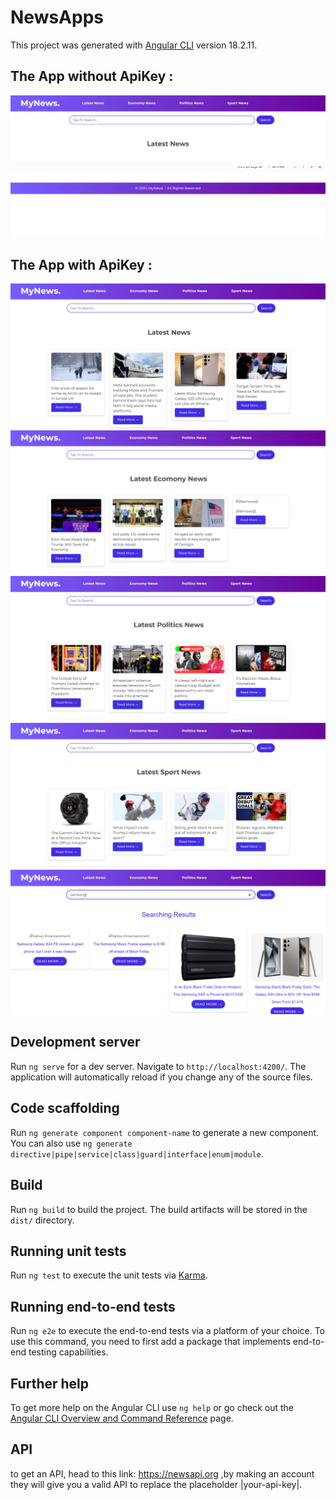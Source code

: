 # NewsApps

This project was generated with [Angular CLI](https://github.com/angular/angular-cli) version 18.2.11.

<h2>The App without ApiKey :</h2>

![Sample Image](1.png)

<h2>The App with ApiKey :</h2>

![Sample Image](2.png)
![Sample Image](3.png)
![Sample Image](4.png)
![Sample Image](5.png)
![Sample Image](6.png)

## Development server

Run `ng serve` for a dev server. Navigate to `http://localhost:4200/`. The application will automatically reload if you change any of the source files.

## Code scaffolding

Run `ng generate component component-name` to generate a new component. You can also use `ng generate directive|pipe|service|class|guard|interface|enum|module`.

## Build

Run `ng build` to build the project. The build artifacts will be stored in the `dist/` directory.

## Running unit tests

Run `ng test` to execute the unit tests via [Karma](https://karma-runner.github.io).

## Running end-to-end tests

Run `ng e2e` to execute the end-to-end tests via a platform of your choice. To use this command, you need to first add a package that implements end-to-end testing capabilities.

## Further help

To get more help on the Angular CLI use `ng help` or go check out the [Angular CLI Overview and Command Reference](https://angular.dev/tools/cli) page.

## API

to get an API, head to this link: https://newsapi.org ,by making an account they will give you a valid API to replace the placeholder |your-api-key|.

